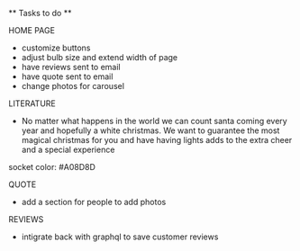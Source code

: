 ** Tasks to do **

HOME PAGE
* customize buttons
* adjust bulb size and extend width of page
* have reviews sent to email
* have quote sent to email
* change photos for carousel



LITERATURE
* No matter what happens in the world we can count santa coming every year and hopefully a white christmas. We want to guarantee the most magical christmas for you and have having lights adds to the extra cheer and a special experience 

socket color: #A08D8D


QUOTE
* add a section for people to add photos


REVIEWS
* intigrate back with graphql to save customer reviews
